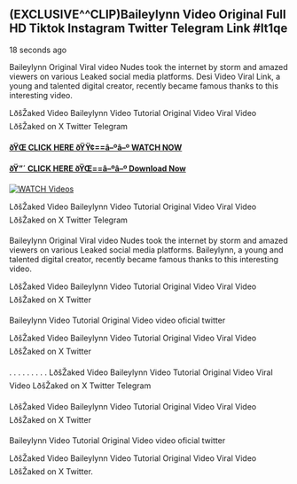 ## (EXCLUSIVE^^CLIP)Baileylynn Video Original Full HD Tiktok Instagram Twitter Telegram Link #lt1qe

18 seconds ago

Baileylynn Original Viral video Nudes took the internet by storm and amazed viewers on various Leaked social media platforms. Desi Video Viral Link, a young and talented digital creator, recently became famous thanks to this interesting video.

LðšŽaked Video Baileylynn Video Tutorial Original Video Viral Video LðšŽaked on X Twitter Telegram

**[ðŸŒ CLICK HERE ðŸŸ¢==â–ºâ–º WATCH NOW](https://clips-mediaa.blogspot.com/2025/02/video-viral-download.html)**

**[ðŸ”´ CLICK HERE ðŸŒ==â–ºâ–º Download Now](https://clips-mediaa.blogspot.com/2025/02/video-viral-download.html)**

[![WATCH Videos](https://i.imgur.com/dJHk4Zq.gif)](https://clips-mediaa.blogspot.com/2025/02/video-viral-download.html)

LðšŽaked Video Baileylynn Video Tutorial Original Video Viral Video LðšŽaked on X Twitter Telegram

Baileylynn Original Viral video Nudes took the internet by storm and amazed viewers on various Leaked social media platforms. Baileylynn, a young and talented digital creator, recently became famous thanks to this interesting video.

LðšŽaked Video Baileylynn Video Tutorial Original Video Viral Video LðšŽaked on X Twitter

Baileylynn Video Tutorial Original Video video oficial twitter

LðšŽaked Video Baileylynn Video Tutorial Original Video Viral Video LðšŽaked on X Twitter

. . . . . . . . . LðšŽaked Video Baileylynn Video Tutorial Original Video Viral Video LðšŽaked on X Twitter Telegram

LðšŽaked Video Baileylynn Video Tutorial Original Video Viral Video LðšŽaked on X Twitter

Baileylynn Video Tutorial Original Video video oficial twitter

LðšŽaked Video Baileylynn Video Tutorial Original Video Viral Video LðšŽaked on X Twitter.